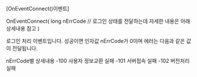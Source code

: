 [OnEventConnect()이벤트]

OnEventConnect(
long nErrCode   // 로그인 상태를 전달하는데 자세한 내용은 아래 상세내용 참고
)

로그인 처리 이벤트입니다. 성공이면 인자값 nErrCode가 0이며 에러는 다음과 같은 값이 전달됩니다.

nErrCode별 상세내용
-100 사용자 정보교환 실패
-101 서버접속 실패
-102 버전처리 실패
